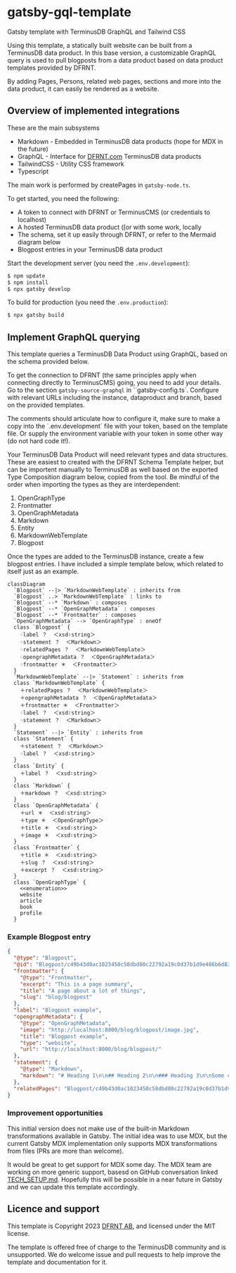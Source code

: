 # gatsby-gql-template
Gatsby template with TerminusDB GraphQL and Tailwind CSS

Using this template, a statically built website can be built from a TerminusDB data product. In this base version, a customizable GraphQL query is used to pull blogposts from a data product based on data product templates provided by DFRNT.

By adding Pages, Persons, related web pages, sections and more into the data product, it can easily be rendered as a website.

## Overview of implemented integrations

These are the main subsystems

* Markdown - Embedded in TerminusDB data products (hope for MDX in the future)
* GraphQL - Interface for [DFRNT.com](https://dfrnt.com) TerminusDB data products
* TailwindCSS - Utility CSS framework
* Typescript

The main work is performed by createPages in `gatsby-node.ts`.

To get started, you need the following:
* A token to connect with DFRNT or TerminusCMS (or credentials to localhost)
* A hosted TerminusDB data product ([or with some work, locally[](https://dfrnt.com/](https://dfrnt.com/blog/2023-02-25-run-terminusdb-on-windows-with-docker/))
* The schema, set it up easily through DFRNT, or refer to the Mermaid diagram below
* Blogpost entries in your TerminusDB data product

Start the development server (you need the `.env.development`):

```sh
$ npm update
$ npm install
$ npx gatsby develop
```

To build for production (you need the `.env.production`):
```sh
$ npx gatsby build
```

## Implement GraphQL querying

This template queries a TerminusDB Data Product using GraphQL, based on the schema provided below. 

To get the connection to DFRNT (the same principles apply when connecting directly to TerminusCMS) going, you need to add your details. Go to the section `gatsby-source-graphql` in ``gatsby-config.ts`. Configure with relevant URLs including the instance, dataproduct and branch, based on the provided templates. 

The comments should articulate how to configure it, make sure to make a copy into the `.env.development´ file with your token, based on the template file. Or supply the environment variable with your token in some other way (do not hard code it!).

Your TerminusDB Data Product will need relevant types and data structures. These are easiest to created with the DFRNT Schema Template helper, but can be importent manually to TerminusDB as well based on the exported Type Composition diagram below, copied from the tool. Be mindful of the order when importing the types as they are interdependent:

1. OpenGraphType
2. Frontmatter
3. OpenGraphMetadata
4. Markdown
5. Entity
6. MarkdownWebTemplate
7. Blogpost

Once the types are added to the TerminusDB instance, create a few blogpost entries. I have included a simple template below, which related to itself just as an example.

```mermaid
classDiagram
  `Blogpost` --|> `MarkdownWebTemplate` : inherits from
  `Blogpost` ..> `MarkdownWebTemplate` : links to
  `Blogpost` --* `Markdown` : composes
  `Blogpost` --* `OpenGraphMetadata` : composes
  `Blogpost` --* `Frontmatter` : composes
  `OpenGraphMetadata` --> `OpenGraphType` : oneOf
  class `Blogpost` {
    ♢label ？  ＜xsd∶string＞
    ♢statement ？  ＜Markdown＞
    ♢relatedPages ？  ＜MarkdownWebTemplate＞
    ♢opengraphMetadata ？  ＜OpenGraphMetadata＞
    ♢frontmatter ＊  ＜Frontmatter＞
  }
  `MarkdownWebTemplate` --|> `Statement` : inherits from
  class `MarkdownWebTemplate` {
    ＋relatedPages ？  ＜MarkdownWebTemplate＞
    ＋opengraphMetadata ？  ＜OpenGraphMetadata＞
    ＋frontmatter ＊  ＜Frontmatter＞
    ♢label ？  ＜xsd∶string＞
    ♢statement ？  ＜Markdown＞
  }
  `Statement` --|> `Entity` : inherits from
  class `Statement` {
    ＋statement ？  ＜Markdown＞
    ♢label ？  ＜xsd∶string＞
  }
  class `Entity` {
    ＋label ？  ＜xsd∶string＞
  }
  class `Markdown` {
    ＋markdown ？  ＜xsd∶string＞
  }
  class `OpenGraphMetadata` {
    ＋url ＊  ＜xsd∶string＞
    ＋type ＊  ＜OpenGraphType＞
    ＋title ＊  ＜xsd∶string＞
    ＋image ＊  ＜xsd∶string＞
  }
  class `Frontmatter` {
    ＋title ＊  ＜xsd∶string＞
    ＋slug ？  ＜xsd∶string＞
    ＋excerpt ？  ＜xsd∶string＞
  }
  class `OpenGraphType` {
    <<enumeration>>
    website
    article
    book
    profile
  }
```

### Example Blogpost entry

```json
{
  "@type": "Blogpost",
  "@id": "Blogpost/c49b43d0ac1023450c58dbd80c22792a19c0d37b1d9e486b6d834686c26c9388",
  "frontmatter": {
    "@type": "Frontmatter",
    "excerpt": "This is a page summary",
    "title": "A page about a lot of things",
    "slug": "blog/blogpost"
  },
  "label": "Blogpost example",
  "opengraphMetadata": {
    "@type": "OpenGraphMetadata",
    "image": "http://localhost:8000/blog/blogpost/image.jpg",
    "title": "Blogpost example",
    "type": "website",
    "url": "http://localhost:8000/blog/blogpost/"
  },
  "statement": {
    "@type": "Markdown",
    "markdown": "# Heading 1\n\n## Heading 2\n\n### Heading 3\n\nSome content\n\n```\nAnd some code\n```"
  },
  "relatedPages": "Blogpost/c49b43d0ac1023450c58dbd80c22792a19c0d37b1d9e486b6d834686c26c9388"
}
```

### Improvement opportunities

This initial version does not make use of the built-in Markdown transformations available in Gatsby. The initial idea was to use MDX, but the current Gatsby MDX implementation only supports MDX transformations from files (PRs are more than welcome).

It would be great to get support for MDX some day. The MDX team are working on more generic support, basesd on GitHub conversation linked [TECH_SETUP.md](./TECH_SETUP.md). Hopefully this will be possible in a near future in Gatsby and we can update this template accordingly.

## Licence and support

This template is Copyright 2023 [DFRNT AB](https://dfrnt.com), and licensed under the MIT license. 

The template is offered free of charge to the TerminusDB community and is unsupported. We do welcome issue and pull requests to help improve the template and documentation for it.